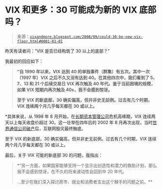 <!--yml

分类：未分类

日期：2024-05-18 18:25:06

-->

# VIX 和更多：30 可能成为新的 VIX 底部吗？

> 来源：[`vixandmore.blogspot.com/2008/09/could-30-be-new-vix-floor.html#0001-01-01`](http://vixandmore.blogspot.com/2008/09/could-30-be-new-vix-floor.html#0001-01-01)

昨天有读者问：“VIX 是否已经构筑了 30 以上的底部？”

我最初的回应如下：

> **“自 1990 年以来，VIX 达到 40 的单独事件（群集）有五次。其中一次（1997 年）VIX 之后不久又没有达到 40。在其他四次中，我们看到了 5、7、13 和 21 个后续交易日 VIX 再次触及 40 年代。鉴于当前困境的规模，如果 VIX 短期内再次触及 40s，我不会感到惊讶。**
> 
> **至于 VIX 的新底部，30 确实偏高，但并非史无前例。过去有几个时期，VIX 连续两个月几乎每天都在 30 或以上。**

*具体来说，从 1998 年 8 月开始，在[长期资本管理公司](http://vixandmore.blogspot.com/search/label/Long%20Term%20Capital%20Management)危机高峰期，VIX 连续两天以上每天收盘价超过 30。这一壮举在四年后的 2002 年 8 月再次出现，当时[世界通信公司破产](http://money.cnn.com/2002/07/19/news/worldcom_bankruptcy/)后，互联网股灾最终触底。

至于 VIX 的新底部，30 确实偏高，但并非史无前例。过去有几个时期，VIX 连续两个月几乎每天都在 30 或以上。

最后，关于 VIX 可能的新底部 30 的问题，我指出：

> *“另一方面，如果国家能够支持一个显示出创造性和潜力的救助计划，那么我不会感到惊讶，在不久的将来波动性会回到中 20 年代。
> 
> ...至少在我们深入探讨房市、就业和消费者支出这个棘手的问题之前。**
